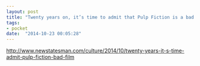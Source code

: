 ```yaml
---
layout: post
title: "Twenty years on, it’s time to admit that Pulp Fiction is a bad film"
tags:
- pocket
date:  "2014-10-23 00:05:28"
---
```


http://www.newstatesman.com/culture/2014/10/twenty-years-it-s-time-admit-pulp-fiction-bad-film


